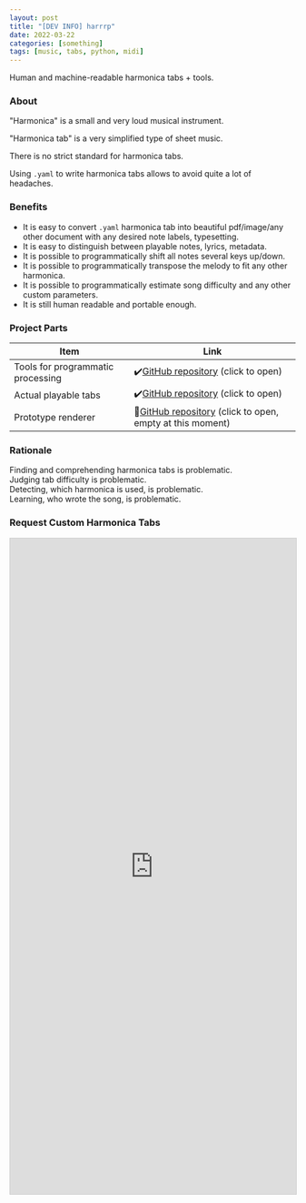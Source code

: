 ```yaml
---
layout: post
title: "[DEV INFO] harrrp"
date: 2022-03-22
categories: [something]
tags: [music, tabs, python, midi]
---
```


Human and machine-readable harmonica tabs + tools.

<!--more-->

### About

"Harmonica" is a small and very loud musical instrument.

"Harmonica tab" is a very simplified type of sheet music.

There is no strict standard for harmonica tabs.

Using `.yaml` to write harmonica tabs allows to avoid quite a lot of headaches.

### Benefits

- It is easy to convert `.yaml` harmonica tab into beautiful pdf/image/any other document with any desired note labels, typesetting.
- It is easy to distinguish between playable notes, lyrics, metadata.
- It is possible to programmatically shift all notes several keys up/down.
- It is possible to programmatically transpose the melody to fit any other harmonica.
- It is possible to programmatically estimate song difficulty and any other custom parameters.
- It is still human readable and portable enough.

### Project Parts

| Item | Link |
| --- | --- |
| Tools for programmatic processing | ✔️[GitHub repository](https://github.com/gggrv/harrrp_tab_tools) (click to open) |
| Actual playable tabs | ✔️[GitHub repository](https://github.com/gggrv/harrrp_tabs) (click to open) |
| Prototype renderer | 🚧[GitHub repository](https://github.com/gggrv/harrrp_webapp_build) (click to open, empty at this moment) |

### Rationale

Finding and comprehending harmonica tabs is problematic.  
Judging tab difficulty is problematic.  
Detecting, which harmonica is used, is problematic.  
Learning, who wrote the song, is problematic.

### Request Custom Harmonica Tabs

<script src="https://static.airtable.com/js/embed/embed_snippet_v1.js"></script><iframe class="airtable-embed airtable-dynamic-height" src="https://airtable.com/embed/app03ufpLxoZTDiCd/shrdQXwUASHGSoYG7?backgroundColor=grayLight" frameborder="0" onmousewheel="" width="100%" height="1153.333333" style="background: transparent; border: 1px solid #ccc;"></iframe>
